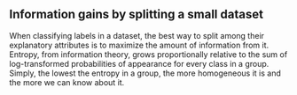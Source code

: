 ## Information gains by splitting a small dataset
When classifying labels in a dataset, the best way to split among their
explanatory attributes is to maximize the amount of information from it.
Entropy, from information theory, grows proportionally relative to the sum of
log-transformed probabilities of appearance for every class in a group. Simply,
the  lowest the entropy in a group, the more homogeneous it is and the more
we can know about it. 
